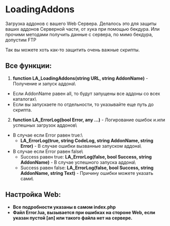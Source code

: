 # LoadingAddons
Загрузка аддонов с вашего Web Сервера.
Делалось это для защиты ваших аддонов Серверной части, от хука при помощью бекдура.
Или прочими методами получить данные с сервера, по мимо бекдура, допустим FTP

Так вы можете хоть как-то защитить очень важные скрипты.
## Все функции:
1. **function LA_LoadingAddons(string URL, string AddonName)** - Получение и запуск аддона\
* Если AddonName равен all, то будут запущены все аддоны со всех каталогах\
* Если вы запускаете по отдельности, то указывайте еще путь до скрипта.
2. **function LA_ErrorLog(bool Error, any ...)** - Логирование ошибок и.или успешных загрузок аддонов\
* В случае если Error равен true:\
	* **LA_ErrorLog(true, string CodeLog, string AddonName, string Error)** - В случае ошибки вызванные запуском аддона\
* В случае если Error равен false\
	* Success равен true:
	**LA_ErrorLog(false, bool Success, string AddonName)** - В случае успешного запуска аддона\
	* Success равен false:
	**LA_ErrorLog(false, bool Success, string AddonName, string Text)** - Причину ошибки можете указать сами\ 
## Настройка Web:
* **Все подробности указаны в самом index.php**
* **Файл Error.lua, вызывается при ошибках на стороне Web, если указан пустой [an] или такого файла нет на сервере.**
